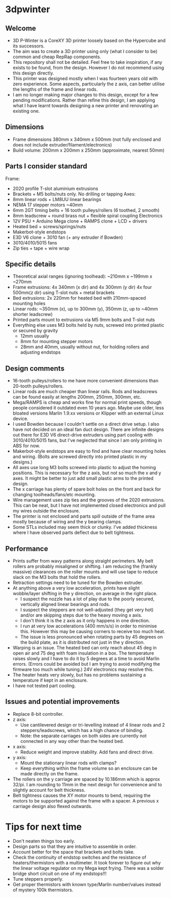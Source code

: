 # 3dpwinter

## Welcome
- 3D P-Winter is a CoreXY 3D printer loosely based on the Hypercube and its successors.
- The aim was to create a 3D printer using only (what I consider to be) common and cheap RepRap components.
- This repository shall not be detailed. Feel free to take inspiration, if any exists to be found, from the design. However I do not recommend using this design directly.
- This printer was designed mostly when I was fourteen years old with zero experience. Some aspects, particularly the z axis, can better utilise the lengths of the frame and linear rods.
- I am no longer making major changes to this design, except for a few pending modifications. Rather than refine this design, I am applying what I have learnt towards designing a new printer and renovating an existing one.

## Dimensions
- Frame dimensions 380mm x 340mm x 500mm (not fully enclosed and does not include extruder/filament/electronics)
- Build volume: 200mm x 200mm x 250mm (approximate, nearest 50mm)

## Parts I consider standard
Frame:
- 2020 profile T-slot aluminium extrusions
- Brackets + M5 bolts/nuts only. No drilling or tapping
Axes:
- 8mm linear rods + LM8UU linear bearings
- NEMA 17 stepper motors ~40mm
- 6mm 2GT timing belts + 16 tooth pulleys/rollers (6 toothed, 2 smooth)
- 8mm leadscrew + round brass nut + flexible spiral coupling
Electronics
- 12V PSU + Arduino Mega clone + RAMPS clone + LCD + drivers
- Heated bed + screws/springs/nuts
- Makerbot-style endstops
- E3D V6 clone + 3010 fan (+ any extruder if Bowden)
- 3010/4010/5015 fans
- Zip ties + tape + wire wrap

## Specific details
- Theoretical axial ranges (ignoring toolhead): ~210mm x ~199mm x ~270mm
- Frame extrusions: 4x 340mm (x dir) and 4x 300mm (y dir) 4x four 500mm(z dir) using T-slot nuts + metal brackets
- Bed extrusions: 2x 220mm for heated bed with 210mm-spaced mounting holes
- Linear rods: ~350mm (x), up to 300mm (y), 350mm (z, up to ~40mm shorter leadscrew)
- Printed parts mount to extrusions via M5 9mm bolts and T-slot nuts
- Everything else uses M3 bolts held by nuts, screwed into printed plastic or secured by gravity
  - 12mm usually
  - 8mm for mounting stepper motors
  - 28mm and 40mm, usually without nut, for holding rollers and adjusting endstops

## Design comments
- 16-tooth pulleys/rollers to me have more convenient dimensions than 20-tooth pulleys/rollers.
- Linear rods are much cheaper than linear rails. Rods and leadscrews can be found easily at lengths 200mm, 250mm, 300mm, etc.
- Mega/RAMPS is cheap and works fine for normal print speeds, though people considered it outdated even 10 years ago. Maybe use older, less bloated versions Marlin 1.9.xx versions or Klipper with an external Linux device.
- I used Bowden because I couldn't settle on a direct drive setup. I also have not decided on an ideal fan duct design. There are infinite designs out there for E3D V6 direct-drive extruders using part cooling with 3010/4010/5015 fans, but I've neglected that since I am only printing in ABS for now.
- Makerbot-style endstops are easy to find and have clear mounting holes and wiring. (Bolts are screwed directly into printed plastic in my designs.)
- All axes use long M3 bolts screwed into plastic to adjust the homing positions. This is necessary for the z axis, but not so much the x and y axes. It might be better to just add small plastic arms to the printed design.
- The x carriage has plenty of spare bolt holes on the front and back for changing toolheads/fans/etc mounting.
- Wire management uses zip ties and the grooves of the 2020 extrusions. This can be neat, but I have not implemented closed electronics and pull my wires outside the enclosure.
- The printer is not enclosed and parts spill outside of the frame area mostly because of wiring and the y bearing clamps.
- Some STLs included may seem thick or clunky. I've added thickness where I have observed parts deflect due to belt tightness.

## Performance
- Prints suffer from wavy patterns along straight perimeters. My belt rollers are probably misaligned or shifting. I am reducing the (frankly massive) clearances on the roller mounts and will use tape to reduce slack on the M3 bolts that hold the rollers.
- Retraction settings need to be tuned for the Bowden extruder.
- At anything above a very low acceleration, prints have slight wobble/layer shifting in the y direction, on average in the right place.
  - I suspect the nozzle has a lot of play due to the poorly secured, vertically aligned linear bearings and rods.
  - I suspect the steppers are not well-adjusted (they get very hot) and/or are skipping steps due to the heavy moving x axis.
  - I don't think it is the z axis as it only happens in one direction.
  - I run at very low accelerations (400 mm/s/s) in order to minimise this. However this may be causing corners to receive too much heat.
  - The issue is less pronounced when rotating parts by 45 degrees on the build plate, as it is distributed not just in the y direction.
- Warping is an issue. The heated bed can only reach about 45 deg in open air and 75 deg with foam insulation in a box. The temperature raises slowly and I have to do it by 5 degrees at a time to avoid Marlin errors. (Errors could be avoided but I am trying to avoid modifying the firmware too much while tuning.) 24V electronics may resolve this.
- The heater heats very slowly, but has no problems sustaining a temperature if kept in an enclosure.
- I have not tested part cooling.

## Issues and potential improvements
- Replace 8-bit controller.
- z axis:
  - Use cantilevered design or tri-levelling instead of 4 linear rods and 2 steppers/leadscrews, which has a high chance of binding.
  - Note: the separate carriages on both sides are currently not connected in any way other than the heated bed.
- x axis:
  - Reduce weight and improve stability. Add fans and direct drive.
- y axis:
  - Mount the stationary linear rods with clamps?
  - Keep everything within the frame volume so an enclosure can be made directly on the frame.
- The rollers on the y carriage are spaced by 10.186mm which is approx 32/pi. I am rounding to 11mm in the next design for convenience and to slightly account for belt thickness.
- Belt tightness causes the XY motor mounts to bend, requiring the motors to be supported against the frame with a spacer. A previous x carriage design also flexed outwards.

# Tips for next time
- Don't neaten things too early.
- Design parts so that they are intuitive to assemble in order.
- Account better for the space that brackets and bolts take.
- Check the continuity of endstop switches and the resistance of heaters/thermistors with a multimeter. It took forever to figure out why the linear voltage regulator on my Mega kept frying. There was a solder bridge short circuit on one of my endstops!!!
- Tune steppers properly.
- Get proper thermistors with known type/Marlin number/values instead of mystery 100k thermistors.
